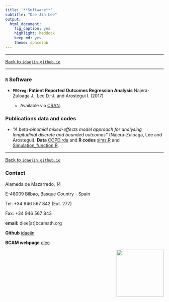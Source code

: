 ```yaml
---
title: '**Software**'
subtitle: "Dae-Jin Lee"
output:
  html_document:
    fig_caption: yes
    highlight: haddock
    keep_md: yes
    theme: spacelab
---
```


----------------------------

[Back to `idaejin.github.io`](http://idaejin.github.io/)

----------------------------

### `R` Software

* **`PROreg`: Patient Reported Outcomes Regression Analysis** Najera-Zuloaga J., Lee D.-J. and Arostegui I. (2017)

    + Available via [CRAN](https://cran.r-project.org/web/packages/PROreg/index.html).


### Publications data and codes

* *"A beta-binomial mixed-effects model approach for analysing longitudinal discrete and bounded outcomes"* (Najera-Zuloaga, Lee and Arostegui). **Data** [COPD.rda](http://idaejin.github.io/software/COPD.rda) and **R codes** [sims.R](http://idaejin.github.io/software/sims.R) and [Simulation_function.R](http://idaejin.github.io/software/Simulation_function.R).




------------------------------------      
[Back to `idaejin.github.io`](http://idaejin.github.io/)

### Contact

Alameda de Mazarredo, 14

E-48009 Bilbao, Basque Country - Spain

Tel: +34 946 567 842 (Ext. 277)

Fax: +34 946 567 843

**email:** dlee[at]bcamath.org

**Github** [idaejin](https://github.com/idaejin/)

**BCAM webpage** [dlee](http://www.bcamath.org/en/people/dlee)

<img src="http://www.bcamath.org/public_images/logo_bcam.jpg" style="width: 150px;" align="right">
